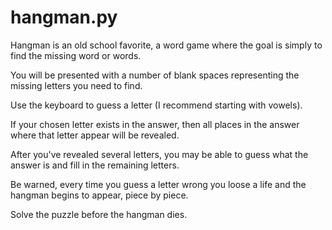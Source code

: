 # hangman.py

Hangman is an old school favorite, a word game where the goal is simply to find the missing word or words.

You will be presented with a number of blank spaces representing the missing letters you need to find.

Use the keyboard to guess a letter (I recommend starting with vowels).

If your chosen letter exists in the answer, then all places in the answer where that letter appear will be revealed.

After you've revealed several letters, you may be able to guess what the answer is and fill in the remaining letters.

Be warned, every time you guess a letter wrong you loose a life and the hangman begins to appear, piece by piece.

Solve the puzzle before the hangman dies.
